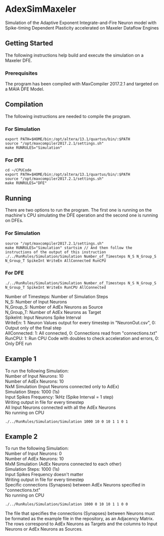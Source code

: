 # AdexSimMaxeler
Simulation of the Adaptive Exponent Integrate-and-Fire Neuron model with Spike-timing Dependent Plasticity accelerated on Maxeler Dataflow Engines

## Getting Started

The following instructions help build and execute the simulation on a Maxeler DFE.

### Prerequisites

The program has been compiled with MaxCompiler 2017.2.1 and targeted on a MAIA DFE Model.

## Compilation

The following instructions are needed to compile the program.

### For Simulation

```
export PATH=$HOME/bin:/opt/altera/13.1/quartus/bin/:$PATH
source "/opt/maxcompiler2017.2.1/settings.sh"
make RUNRULES="Simulation"
```

### For DFE

```
cd ~/CPUCode
export PATH=$HOME/bin:/opt/altera/13.1/quartus/bin/:$PATH
source "/opt/maxcompiler2017.2.1/settings.sh"
make RUNRULES="DFE"
```

## Running

There are two options to run the program. The first one is running on the machine's CPU simulating the DFE operation and the second one is running on DFEs.

### For Simulation

```
source "/opt/maxcompiler2017.2.1/settings.sh"
make RUNRULES="Simulation" startsim // And then follow the instructions of the output of this instruction
./../RunRules/Simulation/Simulation Number_of_Timesteps N_S N_Group_S N_Group_T SpikeInt WriteEn AllConnected RunCPU
```
### For DFE

```
./../RunRules/Simulation/Simulation Number_of_Timesteps N_S N_Group_S N_Group_T SpikeInt WriteEn RunCPU AllConnected
```
Number of Timesteps: Number of Simulation Steps\
N_S: Number of Input Neurons\
N_Group_S: Number of AdEx Neurons as Source\
N_Group_T: Number of AdEx Neurons as Target\
SpikeInt: Input Neurons Spike Interval\
WriteEn: 1: Neuron Values output for every timestep in "NeuronOut.csv", 0: Output only of the final step\
AllConnected: 1: All connected, 0: Connections read from "connections.txt"\
RunCPU: 1: Run CPU Code with doubles to check acceleration and errors, 0: Only DFE run

## Example 1

To run the following Simulation:\
Number of Input Neurons: 10\
Number of AdEx Neurons: 10\
NxM Simulation (Input Neurons connected only to AdEx)\
Simulation Steps: 1000 (1s)\
Input Spikes Frequency: 1kHz (Spike Interval = 1 step)\
Writing output in file for every timestep\
All Input Neurons connected with all the AdEx Neurons\
No running on CPU
```
./../RunRules/Simulation/Simulation 1000 10 0 10 1 1 0 1
```

## Example 2

To run the following Simulation:\
Number of Input Neurons: 0\
Number of AdEx Neurons: 10\
MxM Simulation (AdEx Neurons connected to each other)\
Simulation Steps: 1000 (1s)\
Input Spikes Frequency doesn't matter\
Writing output in file for every timestep\
Specific connections (Synapses) between AdEx Neurons specified in "connections.txt"\
No running on CPU
```
./../RunRules/Simulation/Simulation 1000 0 10 10 1 1 0 0
```

The file that specifies the connections (Synapses) between Neurons must be formated as the example file in the repository, as an Adjacency Matrix.\
The rows correspond to AdEx Neurons as Targets and the columns to Input Neurons or AdEx Neurons as Sources.
